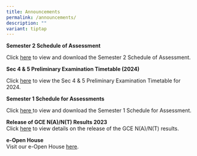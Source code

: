 ```yaml
---
title: Announcements
permalink: /announcements/
description: ""
variant: tiptap
---
```

<p><strong>Semester 2 Schedule of Assessment</strong>
</p>
<p>Click <a href="https://www.damaisec.moe.edu.sg/information/students/assessment-matters/" rel="noopener noreferrer nofollow" target="_blank">here</a> to
view and download the Semester 2 Schedule of Assessment.</p>
<p><strong>Sec 4 &amp; 5 Preliminary Examination Timetable (2024)</strong>
</p>
<p>Click <a href="https://www.damaisec.moe.edu.sg/information/students/assessment-matters/" rel="noopener noreferrer nofollow" target="_blank">here</a> to
view the Sec 4 &amp; 5 Preliminary Examination Timetable for 2024.</p>
<p><strong>Semester 1 Schedule for Assessments</strong>
</p>
<p>Click <a href="/information/students/assessment-matters/" rel="noopener noreferrer nofollow" target="_blank">here </a>to
view and download the Semester 1 Schedule for Assessment.</p>
<p><strong>Release of GCE N(A)/N(T) Results 2023</strong> 
<br>Click <a href="https://www.damaisec.moe.edu.sg/information/students/release-of-gce-nant-results-2023/" rel="noopener noreferrer nofollow" target="_blank">here</a> to
view details on the release of the GCE N(A)/N(T) results.</p>
<p><strong>e-Open House</strong> 
<br>Visit our e-Open House <a href="https://damaisec.moe.edu.sg/e-open-house/" rel="noopener noreferrer nofollow" target="_blank">here</a>.</p>
<p></p>